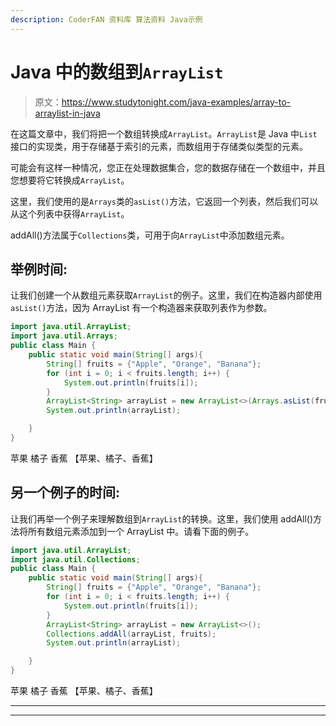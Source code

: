 ```yaml
---
description: CoderFAN 资料库 算法资料 Java示例
---
```


# Java 中的数组到`ArrayList`

> 原文：<https://www.studytonight.com/java-examples/array-to-arraylist-in-java>

在这篇文章中，我们将把一个数组转换成`ArrayList`。`ArrayList`是 Java 中`List`接口的实现类，用于存储基于索引的元素，而数组用于存储类似类型的元素。

可能会有这样一种情况，您正在处理数据集合，您的数据存储在一个数组中，并且您想要将它转换成`ArrayList`。

这里，我们使用的是`Arrays`类的`asList()`方法，它返回一个列表，然后我们可以从这个列表中获得`ArrayList`。

addAll()方法属于`Collections`类，可用于向`ArrayList`中添加数组元素。

## 举例时间:

让我们创建一个从数组元素获取`ArrayList`的例子。这里，我们在构造器内部使用`asList()`方法，因为 ArrayList 有一个构造器来获取列表作为参数。

```java
import java.util.ArrayList;
import java.util.Arrays;
public class Main {
	public static void main(String[] args){
		String[] fruits = {"Apple", "Orange", "Banana"};
		for (int i = 0; i < fruits.length; i++) {
			System.out.println(fruits[i]);
		}
		ArrayList<String> arrayList = new ArrayList<>(Arrays.asList(fruits));
		System.out.println(arrayList);

	}
}
```

苹果
橘子
香蕉
【苹果、橘子、香蕉】

## 另一个例子的时间:

让我们再举一个例子来理解数组到`ArrayList`的转换。这里，我们使用 addAll()方法将所有数组元素添加到一个 ArrayList 中。请看下面的例子。

```java
import java.util.ArrayList;
import java.util.Collections;
public class Main {
	public static void main(String[] args){
		String[] fruits = {"Apple", "Orange", "Banana"};
		for (int i = 0; i < fruits.length; i++) {
			System.out.println(fruits[i]);
		}
		ArrayList<String> arrayList = new ArrayList<>();
		Collections.addAll(arrayList, fruits);
		System.out.println(arrayList);

	}
}
```

苹果
橘子
香蕉
【苹果、橘子、香蕉】

* * *

* * *
